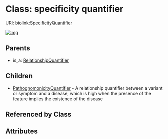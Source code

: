 
# Class: specificity quantifier




URI: [biolink:SpecificityQuantifier](https://w3id.org/biolink/vocab/SpecificityQuantifier)


[![img](https://yuml.me/diagram/nofunky;dir:TB/class/[SpecificityQuantifier]^-[PathognomonicityQuantifier],[RelationshipQuantifier]^-[SpecificityQuantifier],[RelationshipQuantifier],[PathognomonicityQuantifier])](https://yuml.me/diagram/nofunky;dir:TB/class/[SpecificityQuantifier]^-[PathognomonicityQuantifier],[RelationshipQuantifier]^-[SpecificityQuantifier],[RelationshipQuantifier],[PathognomonicityQuantifier])

## Parents

 *  is_a: [RelationshipQuantifier](RelationshipQuantifier.md)

## Children

 * [PathognomonicityQuantifier](PathognomonicityQuantifier.md) - A relationship quantifier between a variant or symptom and a disease, which is high when the presence of the feature implies the existence of the disease

## Referenced by Class


## Attributes

